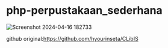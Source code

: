 # php-perpustakaan_sederhana
![Screenshot 2024-04-16 182733](https://github.com/VerioArvando/Sistem-Informasi-Perpustakaan-Undip/assets/167095589/8cf6f03d-7c17-4b0a-9b2e-6e124ddb1a70)

github original:https://github.com/hyourinseta/CLibIS
